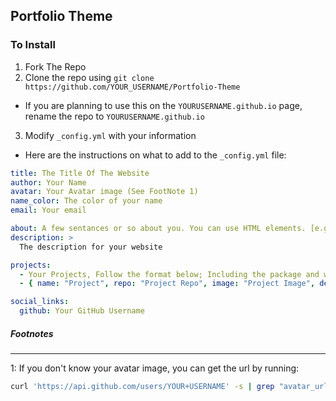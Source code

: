 ## Portfolio Theme
### To Install
1. Fork The Repo
2. Clone the repo using `git clone https://github.com/YOUR_USERNAME/Portfolio-Theme`
  - If you are planning to use this on the `YOURUSERNAME.github.io` page, rename the repo to `YOURUSERNAME.github.io`
3. Modify `_config.yml` with your information
  - Here are the instructions on what to add to the `_config.yml` file:

  ```yaml
  title: The Title Of The Website
  author: Your Name
  avatar: Your Avatar image (See FootNote 1)
  name_color: The color of your name
  email: Your email

  about: A few sentances or so about you. You can use HTML elements. [e.g. <strong>, <b>, <code>, etc]
  description: >
    The description for your website

  projects:
    - Your Projects, Follow the format below; Including the package and website are optional. Add as many as you want
    - { name: "Project", repo: "Project Repo", image: "Project Image", details: "Description (You can use HTML elements)", website: "Website", package: "Package"}

  social_links:
    github: Your GitHub Username

  ```
##### Footnotes
---
1: If you don't know your avatar image, you can get the url by running:
```bash
curl 'https://api.github.com/users/YOUR+USERNAME' -s | grep "avatar_url" | sed 's/"avatar_url": "//' | sed 's/",//'
```
